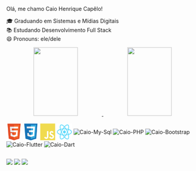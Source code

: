 Olá, me chamo Caio Henrique Capêlo!

🎓 Graduando em Sistemas e Mídias Digitais <br>
📚 Estudando Desenvolvimento Full Stack <br>
😄 Pronouns: ele/dele

<div align="center">
  <a href="https://github.com/capeloo">
  <img height="180em" width="48%" src="https://github-readme-stats.vercel.app/api?username=capeloo&show_icons=true&theme=dracula&include_all_commits=true&count_private=true"/>
  <img height="180em" width="48%" src="https://github-readme-stats.vercel.app/api/top-langs/?username=capeloo&layout=compact&langs_count=7&theme=dracula"/>
</div>

 </div>
  <div style="display: inline-block"> <br>
  <img align="center" alt="Caio-HTML" height="45" width="40" src="https://raw.githubusercontent.com/devicons/devicon/master/icons/html5/html5-original.svg">
  <img align="center" alt="Caio-CSS" height="45" width="40" src="https://raw.githubusercontent.com/devicons/devicon/master/icons/css3/css3-original.svg">
  <img align="center" alt="Caio-Js" height="45" width="40" src="https://raw.githubusercontent.com/devicons/devicon/master/icons/javascript/javascript-plain.svg">
  <img align="center" alt="Caio-React" height="45" width="40" src="https://raw.githubusercontent.com/devicons/devicon/master/icons/react/react-original.svg">
  <img align="center" alt="Caio-My-Sql" height="45" width="40" src="https://icons.iconarchive.com/icons/papirus-team/papirus-apps/256/mysql-workbench-icon.png">
  <img align="center" alt="Caio-PHP" height="45" width="40" src="https://cdn.iconscout.com/icon/free/png-256/free-php-99-1175127.png">
  <img align="center" alt="Caio-Bootstrap" height="40" width="40" src="https://www.saashub.com/images/app/service_logos/196/6ve3ytysvsem/large.png?1638255215">
  <img align="center" alt="Caio-Flutter" height="40" width="40" src="https://cdn.iconscout.com/icon/free/png-256/free-flutter-2038877-1720090.png">
  <img align="center" alt="Caio-Dart" height="40" width="40" src="https://avatars.githubusercontent.com/u/1609975?s=280&v=4">
</div>
  
 ##
  
  <div> 
  <a href="https://www.linkedin.com/in/capeloo/" target="_blank"><img src="https://img.shields.io/badge/-LinkedIn-%230077B5?style=for-the-badge&logo=linkedin&logoColor=white" target="_blank"></a> 
  <a href = "mailto:caiocapelo@alu.ufc.br"><img src="https://img.shields.io/badge/-Gmail-%23333?style=for-the-badge&logo=gmail&logoColor=white" target="_blank"></a>
  <a href="https://instagram.com/caio_cpl2" target="_blank"><img src="https://img.shields.io/badge/-Instagram-%23E4405F?style=for-the-badge&logo=instagram&logoColor=white" target="_blank"></a>
  </div>
  

